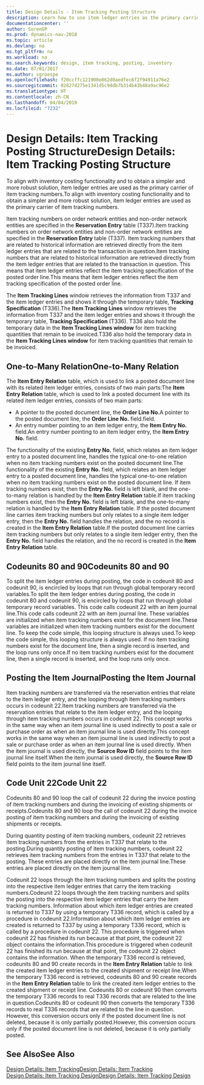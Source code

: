 ```yaml
---
title: Design Details - Item Tracking Posting Structure
description: Learn how to use item ledger entries as the primary carrier of item tracking numbers.
documentationcenter: ''
author: SorenGP
ms.prod: dynamics-nav-2018
ms.topic: article
ms.devlang: na
ms.tgt_pltfrm: na
ms.workload: na
ms.search.keywords: design, item tracking, posting, inventory
ms.date: 07/01/2017
ms.author: sgroespe
ms.openlocfilehash: f20ccffc121900e862d0aedfec6f2f94911a76e2
ms.sourcegitcommit: 02827d275e1341d5c9ddb7b314b43b48a9ac96e2
ms.translationtype: HT
ms.contentlocale: zh-CN
ms.lasthandoff: 04/04/2019
ms.locfileid: "7232"
---
```

# <a name="design-details-item-tracking-posting-structure"></a><span data-ttu-id="0eff9-103">Design Details: Item Tracking Posting Structure</span><span class="sxs-lookup"><span data-stu-id="0eff9-103">Design Details: Item Tracking Posting Structure</span></span>
<span data-ttu-id="0eff9-104">To align with inventory costing functionality and to obtain a simpler and more robust solution, item ledger entries are used as the primary carrier of item tracking numbers.</span><span class="sxs-lookup"><span data-stu-id="0eff9-104">To align with inventory costing functionality and to obtain a simpler and more robust solution, item ledger entries are used as the primary carrier of item tracking numbers.</span></span>  
  
<span data-ttu-id="0eff9-105">Item tracking numbers on order network entities and non-order network entities are specified in the **Reservation Entry** table (T337).</span><span class="sxs-lookup"><span data-stu-id="0eff9-105">Item tracking numbers on order network entities and non-order network entities are specified in the **Reservation Entry** table (T337).</span></span> <span data-ttu-id="0eff9-106">Item tracking numbers that are related to historical information are retrieved directly from the item ledger entries that are related to the transaction in question.</span><span class="sxs-lookup"><span data-stu-id="0eff9-106">Item tracking numbers that are related to historical information are retrieved directly from the item ledger entries that are related to the transaction in question.</span></span> <span data-ttu-id="0eff9-107">This means that item ledger entries reflect the item tracking specification of the posted order line.</span><span class="sxs-lookup"><span data-stu-id="0eff9-107">This means that item ledger entries reflect the item tracking specification of the posted order line.</span></span>  
  
<span data-ttu-id="0eff9-108">The **Item Tracking Lines** window retrieves the information from T337 and the item ledger entries and shows it through the temporary table, **Tracking Specification** (T336).</span><span class="sxs-lookup"><span data-stu-id="0eff9-108">The **Item Tracking Lines** window retrieves the information from T337 and the item ledger entries and shows it through the temporary table, **Tracking Specification** (T336).</span></span> <span data-ttu-id="0eff9-109">T336 also hold the temporary data in the **Item Tracking Lines window** for item tracking quantities that remain to be invoiced.</span><span class="sxs-lookup"><span data-stu-id="0eff9-109">T336 also hold the temporary data in the **Item Tracking Lines window** for item tracking quantities that remain to be invoiced.</span></span>  
  
## <a name="one-to-many-relation"></a><span data-ttu-id="0eff9-110">One-to-Many Relation</span><span class="sxs-lookup"><span data-stu-id="0eff9-110">One-to-Many Relation</span></span>  
<span data-ttu-id="0eff9-111">The **Item Entry Relation** table, which is used to link a posted document line with its related item ledger entries, consists of two main parts:</span><span class="sxs-lookup"><span data-stu-id="0eff9-111">The **Item Entry Relation** table, which is used to link a posted document line with its related item ledger entries, consists of two main parts:</span></span>  
  
* <span data-ttu-id="0eff9-112">A pointer to the posted document line, the **Order Line No.**</span><span class="sxs-lookup"><span data-stu-id="0eff9-112">A pointer to the posted document line, the **Order Line No.**</span></span> <span data-ttu-id="0eff9-113">field.</span><span class="sxs-lookup"><span data-stu-id="0eff9-113">field.</span></span>  
* <span data-ttu-id="0eff9-114">An entry number pointing to an item ledger entry, the **Item Entry No.** field.</span><span class="sxs-lookup"><span data-stu-id="0eff9-114">An entry number pointing to an item ledger entry, the **Item Entry No.** field.</span></span>  
  
<span data-ttu-id="0eff9-115">The functionality of the existing **Entry No.** field, which relates an item ledger entry to a posted document line, handles the typical one-to-one relation when no item tracking numbers exist on the posted document line.</span><span class="sxs-lookup"><span data-stu-id="0eff9-115">The functionality of the existing **Entry No.** field, which relates an item ledger entry to a posted document line, handles the typical one-to-one relation when no item tracking numbers exist on the posted document line.</span></span> <span data-ttu-id="0eff9-116">If item tracking numbers exist, then the **Entry No.** field is left blank, and the one-to-many relation is handled by the **Item Entry Relation** table.</span><span class="sxs-lookup"><span data-stu-id="0eff9-116">If item tracking numbers exist, then the **Entry No.** field is left blank, and the one-to-many relation is handled by the **Item Entry Relation** table.</span></span> <span data-ttu-id="0eff9-117">If the posted document line carries item tracking numbers but only relates to a single item ledger entry, then the **Entry No.** field handles the relation, and the no record is created in the **Item Entry Relation** table.</span><span class="sxs-lookup"><span data-stu-id="0eff9-117">If the posted document line carries item tracking numbers but only relates to a single item ledger entry, then the **Entry No.** field handles the relation, and the no record is created in the **Item Entry Relation** table.</span></span>  
  
## <a name="codeunits-80-and-90"></a><span data-ttu-id="0eff9-118">Codeunits 80 and 90</span><span class="sxs-lookup"><span data-stu-id="0eff9-118">Codeunits 80 and 90</span></span>  
<span data-ttu-id="0eff9-119">To split the item ledger entries during posting, the code in codeunit 80 and codeunit 90, is encircled by loops that run through global temporary record variables.</span><span class="sxs-lookup"><span data-stu-id="0eff9-119">To split the item ledger entries during posting, the code in codeunit 80 and codeunit 90, is encircled by loops that run through global temporary record variables.</span></span> <span data-ttu-id="0eff9-120">This code calls codeunit 22 with an item journal line.</span><span class="sxs-lookup"><span data-stu-id="0eff9-120">This code calls codeunit 22 with an item journal line.</span></span> <span data-ttu-id="0eff9-121">These variables are initialized when item tracking numbers exist for the document line.</span><span class="sxs-lookup"><span data-stu-id="0eff9-121">These variables are initialized when item tracking numbers exist for the document line.</span></span> <span data-ttu-id="0eff9-122">To keep the code simple, this looping structure is always used.</span><span class="sxs-lookup"><span data-stu-id="0eff9-122">To keep the code simple, this looping structure is always used.</span></span> <span data-ttu-id="0eff9-123">If no item tracking numbers exist for the document line, then a single record is inserted, and the loop runs only once.</span><span class="sxs-lookup"><span data-stu-id="0eff9-123">If no item tracking numbers exist for the document line, then a single record is inserted, and the loop runs only once.</span></span>  
  
## <a name="posting-the-item-journal"></a><span data-ttu-id="0eff9-124">Posting the Item Journal</span><span class="sxs-lookup"><span data-stu-id="0eff9-124">Posting the Item Journal</span></span>  
<span data-ttu-id="0eff9-125">Item tracking numbers are transferred via the reservation entries that relate to the item ledger entry, and the looping through item tracking numbers occurs in codeunit 22.</span><span class="sxs-lookup"><span data-stu-id="0eff9-125">Item tracking numbers are transferred via the reservation entries that relate to the item ledger entry, and the looping through item tracking numbers occurs in codeunit 22.</span></span> <span data-ttu-id="0eff9-126">This concept works in the same way when an item journal line is used indirectly to post a sale or purchase order as when an item journal line is used directly.</span><span class="sxs-lookup"><span data-stu-id="0eff9-126">This concept works in the same way when an item journal line is used indirectly to post a sale or purchase order as when an item journal line is used directly.</span></span> <span data-ttu-id="0eff9-127">When the item journal is used directly, the **Source Row ID** field points to the item journal line itself.</span><span class="sxs-lookup"><span data-stu-id="0eff9-127">When the item journal is used directly, the **Source Row ID** field points to the item journal line itself.</span></span>  
  
## <a name="code-unit-22"></a><span data-ttu-id="0eff9-128">Code Unit 22</span><span class="sxs-lookup"><span data-stu-id="0eff9-128">Code Unit 22</span></span>  
<span data-ttu-id="0eff9-129">Codeunits 80 and 90 loop the call of codeunit 22 during the invoice posting of item tracking numbers and during the invoicing of existing shipments or receipts.</span><span class="sxs-lookup"><span data-stu-id="0eff9-129">Codeunits 80 and 90 loop the call of codeunit 22 during the invoice posting of item tracking numbers and during the invoicing of existing shipments or receipts.</span></span>  
  
<span data-ttu-id="0eff9-130">During quantity posting of item tracking numbers, codeunit 22 retrieves item tracking numbers from the entries in T337 that relate to the posting.</span><span class="sxs-lookup"><span data-stu-id="0eff9-130">During quantity posting of item tracking numbers, codeunit 22 retrieves item tracking numbers from the entries in T337 that relate to the posting.</span></span> <span data-ttu-id="0eff9-131">These entries are placed directly on the item journal line.</span><span class="sxs-lookup"><span data-stu-id="0eff9-131">These entries are placed directly on the item journal line.</span></span>  
  
<span data-ttu-id="0eff9-132">Codeunit 22 loops through the item tracking numbers and splits the posting into the respective item ledger entries that carry the item tracking numbers.</span><span class="sxs-lookup"><span data-stu-id="0eff9-132">Codeunit 22 loops through the item tracking numbers and splits the posting into the respective item ledger entries that carry the item tracking numbers.</span></span> <span data-ttu-id="0eff9-133">Information about which item ledger entries are created is returned to T337 by using a temporary T336 record, which is called by a procedure in codeunit 22.</span><span class="sxs-lookup"><span data-stu-id="0eff9-133">Information about which item ledger entries are created is returned to T337 by using a temporary T336 record, which is called by a procedure in codeunit 22.</span></span> <span data-ttu-id="0eff9-134">This procedure is triggered when codeunit 22 has finished its run because at that point, the codeunit 22 object contains the information.</span><span class="sxs-lookup"><span data-stu-id="0eff9-134">This procedure is triggered when codeunit 22 has finished its run because at that point, the codeunit 22 object contains the information.</span></span> <span data-ttu-id="0eff9-135">When the temporary T336 record is retrieved, codeunits 80 and 90 create records in the **Item Entry Relation** table to link the created item ledger entries to the created shipment or receipt line.</span><span class="sxs-lookup"><span data-stu-id="0eff9-135">When the temporary T336 record is retrieved, codeunits 80 and 90 create records in the **Item Entry Relation** table to link the created item ledger entries to the created shipment or receipt line.</span></span> <span data-ttu-id="0eff9-136">Codeunits 80 or codeunit 90 then converts the temporary T336 records to real T336 records that are related to the line in question.</span><span class="sxs-lookup"><span data-stu-id="0eff9-136">Codeunits 80 or codeunit 90 then converts the temporary T336 records to real T336 records that are related to the line in question.</span></span> <span data-ttu-id="0eff9-137">However, this conversion occurs only if the posted document line is not deleted, because it is only partially posted.</span><span class="sxs-lookup"><span data-stu-id="0eff9-137">However, this conversion occurs only if the posted document line is not deleted, because it is only partially posted.</span></span>  
  
## <a name="see-also"></a><span data-ttu-id="0eff9-138">See Also</span><span class="sxs-lookup"><span data-stu-id="0eff9-138">See Also</span></span>  
[<span data-ttu-id="0eff9-139">Design Details: Item Tracking</span><span class="sxs-lookup"><span data-stu-id="0eff9-139">Design Details: Item Tracking</span></span>](design-details-item-tracking.md)   
[<span data-ttu-id="0eff9-140">Design Details: Item Tracking Design</span><span class="sxs-lookup"><span data-stu-id="0eff9-140">Design Details: Item Tracking Design</span></span>](design-details-item-tracking-design.md)